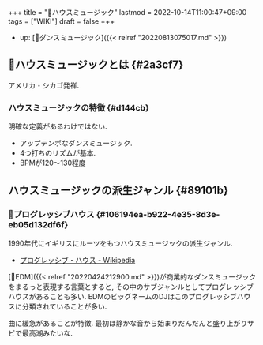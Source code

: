 +++
title = "📝ハウスミュージック"
lastmod = 2022-10-14T11:00:47+09:00
tags = ["WIKI"]
draft = false
+++

-   up: [📁ダンスミュージック]({{< relref "20220813075017.md" >}})


## 📝ハウスミュージックとは {#2a3cf7}

アメリカ・シカゴ発祥.


### ハウスミュージックの特徴 {#d144cb}

明確な定義があるわけではない.

-   アップテンポなダンスミュージック.
-   4つ打ちのリズムが基本.
-   BPMが120～130程度


## ハウスミュージックの派生ジャンル {#89101b}


### 📝プログレッシブハウス {#106194ea-b922-4e35-8d3e-eb05d132df6f}

1990年代にイギリスにルーツをもつハウスミュージックの派生ジャンル.

-   [プログレッシブ・ハウス - Wikipedia](https://ja.wikipedia.org/wiki/%E3%83%97%E3%83%AD%E3%82%B0%E3%83%AC%E3%83%83%E3%82%B7%E3%83%96%E3%83%BB%E3%83%8F%E3%82%A6%E3%82%B9)

[📝EDM]({{< relref "20220424212900.md" >}})が商業的なダンスミュージックをまるっと表現する言葉とすると, その中のサブジャンルとしてプログレッシブハウスがあることも多い. EDMのビッグネームのDJはこのプログレッシブハウスに分類されていることが多い.

曲に緩急があることが特徴. 最初は静かな音から始まりだんだんと盛り上がりサビで最高潮みたいな.
